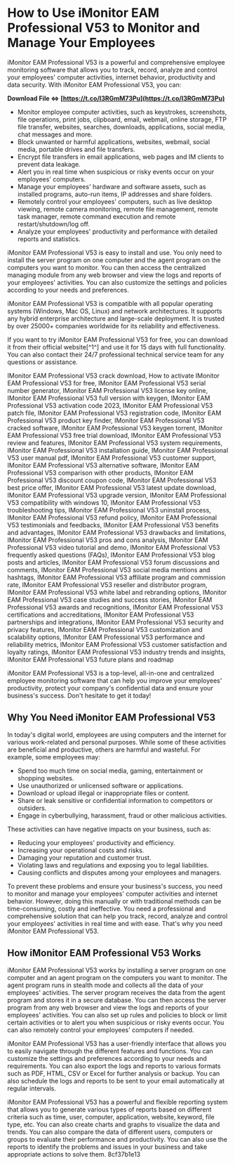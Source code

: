 # How to Use iMonitor EAM Professional V53 to Monitor and Manage Your Employees
 
iMonitor EAM Professional V53 is a powerful and comprehensive employee monitoring software that allows you to track, record, analyze and control your employees' computer activities, internet behavior, productivity and data security. With iMonitor EAM Professional V53, you can:
 
**Download File ⇔ [https://t.co/I3RGmM73Pu](https://t.co/I3RGmM73Pu)**


 
- Monitor employee computer activities, such as keystrokes, screenshots, file operations, print jobs, clipboard, email, webmail, online storage, FTP file transfer, websites, searches, downloads, applications, social media, chat messages and more.
- Block unwanted or harmful applications, websites, webmail, social media, portable drives and file transfers.
- Encrypt file transfers in email applications, web pages and IM clients to prevent data leakage.
- Alert you in real time when suspicious or risky events occur on your employees' computers.
- Manage your employees' hardware and software assets, such as installed programs, auto-run items, IP addresses and share folders.
- Remotely control your employees' computers, such as live desktop viewing, remote camera monitoring, remote file management, remote task manager, remote command execution and remote restart/shutdown/log off.
- Analyze your employees' productivity and performance with detailed reports and statistics.

iMonitor EAM Professional V53 is easy to install and use. You only need to install the server program on one computer and the agent program on the computers you want to monitor. You can then access the centralized managing module from any web browser and view the logs and reports of your employees' activities. You can also customize the settings and policies according to your needs and preferences.
 
iMonitor EAM Professional V53 is compatible with all popular operating systems (Windows, Mac OS, Linux) and network architectures. It supports any hybrid enterprise architecture and large-scale deployment. It is trusted by over 25000+ companies worldwide for its reliability and effectiveness.
 
If you want to try iMonitor EAM Professional V53 for free, you can download it from their official website[^1^] and use it for 15 days with full functionality. You can also contact their 24/7 professional technical service team for any questions or assistance.
 
IMonitor EAM Professional V53 crack download,  How to activate IMonitor EAM Professional V53 for free,  IMonitor EAM Professional V53 serial number generator,  IMonitor EAM Professional V53 license key online,  IMonitor EAM Professional V53 full version with keygen,  IMonitor EAM Professional V53 activation code 2023,  IMonitor EAM Professional V53 patch file,  IMonitor EAM Professional V53 registration code,  IMonitor EAM Professional V53 product key finder,  IMonitor EAM Professional V53 cracked software,  IMonitor EAM Professional V53 keygen torrent,  IMonitor EAM Professional V53 free trial download,  IMonitor EAM Professional V53 review and features,  IMonitor EAM Professional V53 system requirements,  IMonitor EAM Professional V53 installation guide,  IMonitor EAM Professional V53 user manual pdf,  IMonitor EAM Professional V53 customer support,  IMonitor EAM Professional V53 alternative software,  IMonitor EAM Professional V53 comparison with other products,  IMonitor EAM Professional V53 discount coupon code,  IMonitor EAM Professional V53 best price offer,  IMonitor EAM Professional V53 latest update download,  IMonitor EAM Professional V53 upgrade version,  IMonitor EAM Professional V53 compatibility with windows 10,  IMonitor EAM Professional V53 troubleshooting tips,  IMonitor EAM Professional V53 uninstall process,  IMonitor EAM Professional V53 refund policy,  IMonitor EAM Professional V53 testimonials and feedbacks,  IMonitor EAM Professional V53 benefits and advantages,  IMonitor EAM Professional V53 drawbacks and limitations,  IMonitor EAM Professional V53 pros and cons analysis,  IMonitor EAM Professional V53 video tutorial and demo,  IMonitor EAM Professional V53 frequently asked questions (FAQs),  IMonitor EAM Professional V53 blog posts and articles,  IMonitor EAM Professional V53 forum discussions and comments,  IMonitor EAM Professional V53 social media mentions and hashtags,  IMonitor EAM Professional V53 affiliate program and commission rate,  IMonitor EAM Professional V53 reseller and distributor program,  IMonitor EAM Professional V53 white label and rebranding options,  IMonitor EAM Professional V53 case studies and success stories,  IMonitor EAM Professional V53 awards and recognitions,  IMonitor EAM Professional V53 certifications and accreditations,  IMonitor EAM Professional V53 partnerships and integrations,  IMonitor EAM Professional V53 security and privacy features,  IMonitor EAM Professional V53 customization and scalability options,  IMonitor EAM Professional V53 performance and reliability metrics,  IMonitor EAM Professional V53 customer satisfaction and loyalty ratings,  IMonitor EAM Professional V53 industry trends and insights,  IMonitor EAM Professional V53 future plans and roadmap
 
iMonitor EAM Professional V53 is a top-level, all-in-one and centralized employee monitoring software that can help you improve your employees' productivity, protect your company's confidential data and ensure your business's success. Don't hesitate to get it today!
  
## Why You Need iMonitor EAM Professional V53
 
In today's digital world, employees are using computers and the internet for various work-related and personal purposes. While some of these activities are beneficial and productive, others are harmful and wasteful. For example, some employees may:

- Spend too much time on social media, gaming, entertainment or shopping websites.
- Use unauthorized or unlicensed software or applications.
- Download or upload illegal or inappropriate files or content.
- Share or leak sensitive or confidential information to competitors or outsiders.
- Engage in cyberbullying, harassment, fraud or other malicious activities.

These activities can have negative impacts on your business, such as:

- Reducing your employees' productivity and efficiency.
- Increasing your operational costs and risks.
- Damaging your reputation and customer trust.
- Violating laws and regulations and exposing you to legal liabilities.
- Causing conflicts and disputes among your employees and managers.

To prevent these problems and ensure your business's success, you need to monitor and manage your employees' computer activities and internet behavior. However, doing this manually or with traditional methods can be time-consuming, costly and ineffective. You need a professional and comprehensive solution that can help you track, record, analyze and control your employees' activities in real time and with ease. That's why you need iMonitor EAM Professional V53.
  
## How iMonitor EAM Professional V53 Works
 
iMonitor EAM Professional V53 works by installing a server program on one computer and an agent program on the computers you want to monitor. The agent program runs in stealth mode and collects all the data of your employees' activities. The server program receives the data from the agent program and stores it in a secure database. You can then access the server program from any web browser and view the logs and reports of your employees' activities. You can also set up rules and policies to block or limit certain activities or to alert you when suspicious or risky events occur. You can also remotely control your employees' computers if needed.
 
iMonitor EAM Professional V53 has a user-friendly interface that allows you to easily navigate through the different features and functions. You can customize the settings and preferences according to your needs and requirements. You can also export the logs and reports to various formats such as PDF, HTML, CSV or Excel for further analysis or backup. You can also schedule the logs and reports to be sent to your email automatically at regular intervals.
 
iMonitor EAM Professional V53 has a powerful and flexible reporting system that allows you to generate various types of reports based on different criteria such as time, user, computer, application, website, keyword, file type, etc. You can also create charts and graphs to visualize the data and trends. You can also compare the data of different users, computers or groups to evaluate their performance and productivity. You can also use the reports to identify the problems and issues in your business and take appropriate actions to solve them.
 8cf37b1e13
 
